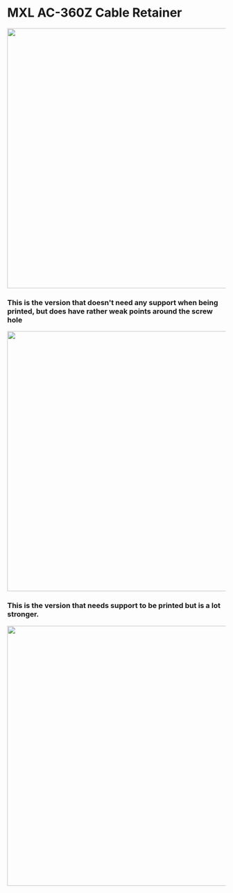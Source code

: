 # MXL AC-360Z Cable Retainer
<p align="center">
<img src="https://github.com/pfglobal/public/blob/master/physical/mxl/mxl_360.jpg?raw=true" height="600" />
</p>

### This is the version that doesn't need any support when being printed, but does have rather weak points around the screw hole

<p style="text-align: center;">
<img src="https://github.com/pfglobal/public/blob/master/physical/mxl/mxl_360_straight.png?raw=true" height="600" />
</p>

### This is the version that needs support to be printed but is a lot stronger.

<p align="center"><img src="https://github.com/pfglobal/public/blob/master/physical/mxl/mxl_360_round.png?raw=true" height="600" />
</p>